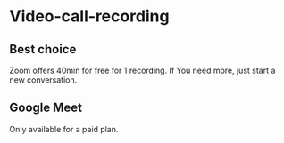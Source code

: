 # Video-call-recording

## Best choice

Zoom offers 40min for free for 1 recording. If You need more, just start a new conversation.

## Google Meet

Only available for a paid plan.
